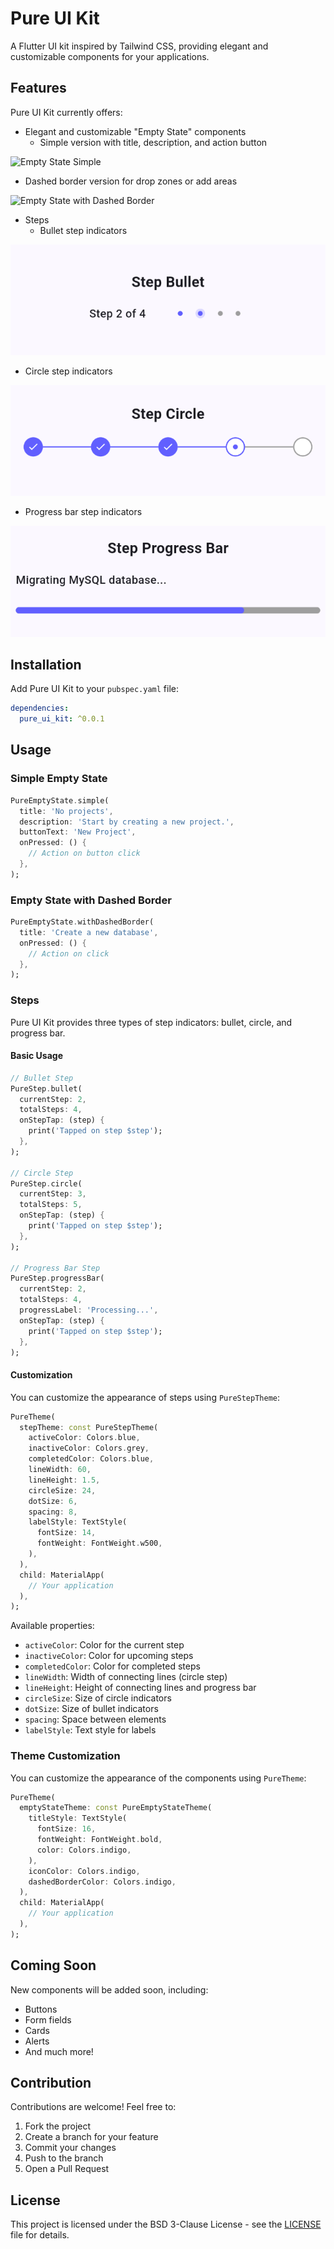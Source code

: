 # Pure UI Kit

A Flutter UI kit inspired by Tailwind CSS, providing elegant and customizable components for your applications.

## Features

Pure UI Kit currently offers:

- Elegant and customizable "Empty State" components
  - Simple version with title, description, and action button

![Empty State Simple](assets/images/empty_state_simple.png)

  - Dashed border version for drop zones or add areas

![Empty State with Dashed Border](assets/images/empty_state_dashed.png)

- Steps
  - Bullet step indicators

![Step Bullet](assets/images/step_bullet.png)

  - Circle step indicators

![Step Circle](assets/images/step_circle.png)

  - Progress bar step indicators

![Step Progress Bar](assets/images/step_progress_bar.png)

## Installation

Add Pure UI Kit to your `pubspec.yaml` file:

```yaml
dependencies:
  pure_ui_kit: ^0.0.1
```

## Usage

### Simple Empty State

```dart
PureEmptyState.simple(
  title: 'No projects',
  description: 'Start by creating a new project.',
  buttonText: 'New Project',
  onPressed: () {
    // Action on button click
  },
);
```

### Empty State with Dashed Border

```dart
PureEmptyState.withDashedBorder(
  title: 'Create a new database',
  onPressed: () {
    // Action on click
  },
);
```

### Steps

Pure UI Kit provides three types of step indicators: bullet, circle, and progress bar.

#### Basic Usage

```dart
// Bullet Step
PureStep.bullet(
  currentStep: 2,
  totalSteps: 4,
  onStepTap: (step) {
    print('Tapped on step $step');
  },
);

// Circle Step
PureStep.circle(
  currentStep: 3,
  totalSteps: 5,
  onStepTap: (step) {
    print('Tapped on step $step');
  },
);

// Progress Bar Step
PureStep.progressBar(
  currentStep: 2,
  totalSteps: 4,
  progressLabel: 'Processing...',
  onStepTap: (step) {
    print('Tapped on step $step');
  },
);
```

#### Customization

You can customize the appearance of steps using `PureStepTheme`:

```dart
PureTheme(
  stepTheme: const PureStepTheme(
    activeColor: Colors.blue,
    inactiveColor: Colors.grey,
    completedColor: Colors.blue,
    lineWidth: 60,
    lineHeight: 1.5,
    circleSize: 24,
    dotSize: 6,
    spacing: 8,
    labelStyle: TextStyle(
      fontSize: 14,
      fontWeight: FontWeight.w500,
    ),
  ),
  child: MaterialApp(
    // Your application
  ),
);
```

Available properties:
- `activeColor`: Color for the current step
- `inactiveColor`: Color for upcoming steps
- `completedColor`: Color for completed steps
- `lineWidth`: Width of connecting lines (circle step)
- `lineHeight`: Height of connecting lines and progress bar
- `circleSize`: Size of circle indicators
- `dotSize`: Size of bullet indicators
- `spacing`: Space between elements
- `labelStyle`: Text style for labels

### Theme Customization

You can customize the appearance of the components using `PureTheme`:

```dart
PureTheme(
  emptyStateTheme: const PureEmptyStateTheme(
    titleStyle: TextStyle(
      fontSize: 16,
      fontWeight: FontWeight.bold,
      color: Colors.indigo,
    ),
    iconColor: Colors.indigo,
    dashedBorderColor: Colors.indigo,
  ),
  child: MaterialApp(
    // Your application
  ),
);
```

## Coming Soon

New components will be added soon, including:

- Buttons
- Form fields
- Cards
- Alerts
- And much more!

## Contribution

Contributions are welcome! Feel free to:

1. Fork the project
2. Create a branch for your feature
3. Commit your changes
4. Push to the branch
5. Open a Pull Request

## License

This project is licensed under the BSD 3-Clause License - see the [LICENSE](LICENSE) file for details.

